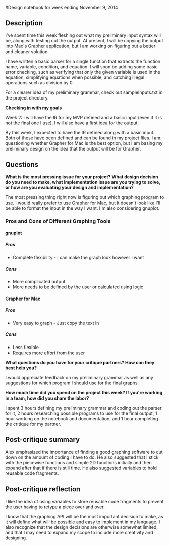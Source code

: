 #Design notebook for week ending November 9, 2014

## Description

I've spent time this week fleshing out what my preliminary input syntax will
be, along with testing out the output. At present, I will be copying the output
into Mac's Grapher application, but I am working on figuring out a better and
cleaner solution. 

I have written a basic parser for a single function that extracts the function
name, variable, condition, and equation. I will soon be adding some basic
error checking, such as verifying that only the given variable is used in the
equation, simplifying equations when possible, and catching illegal operations
such as division by 0.

For a clearer idea of my preliminary grammar, check out sampleInputs.txt in the
project directory. 

**Checking in with my goals**

Week 2: I will have the IR for my MVP defined and a basic input (even if it is not the final one I use). I will also have a first idea for the output.

By this week, I expected to have the IR defined along with a basic input.
Both of these have been defined and can be found in my project files.
I am questioning whether Grapher for Mac is the best option, but I am
basing my preliminary design on the idea that the output will be for 
Grapher.

## Questions

**What is the most pressing issue for your project? What design decision do
you need to make, what implementation issue are you trying to solve, or how
are you evaluating your design and implementation?**

The most pressing thing right now is figuring out which graphing program to
use. I would really prefer to use Grapher for Mac, but it doesn't look like
I'll be able to format the input in the way I want. I'm also considering 
gnuplot.

### Pros and Cons of Different Graphing Tools
#### gnuplot
##### Pros 
* Complete flexibility - I can make the graph look however I want
##### Cons
* More complicated output
* More needs to be defined by the user or calculated using logic

#### Grapher for Mac
##### Pros
* Very easy to graph - Just copy the text in
##### Cons
* Less flexible
* Requires more effort from the user


**What questions do you have for your critique partners? How can they best help
you?**

I would appreciate feedback on my preliminary grammar as well as any
suggestions for which program I should use for the final graphs.

**How much time did you spend on the project this week? If you're working in a
team, how did you share the labor?**

I spent 3 hours defining my preliminary grammar and coding out the parser for
it, 2 hours researching possible programs to use for the final output, 1 hour 
working on the notebook and documentation, and 1 hour completing the critique 
for my partner. 
 
## Post-critique summary

Alex emphasized the importance of finding a good graphing software to cut down
on the amount of coding I have to do. He also suggested that I stick with the
piecewise functions and simple 2D functions initially and then expand after
that if there is still time. He also suggested variables to hold reusable
code fragments.

## Post-critique reflection

I like the idea of using variables to store reusable code fragments to prevent
the user having to retype a piece over and over.

I know that the graphing API will be the most important decision to make, as it
will define what will be possible and easy to implement in my language. I also
recognize that the design decisions are otherwise somewhat limited, and that I
may need to expand my scope to include more creativity and designing.


